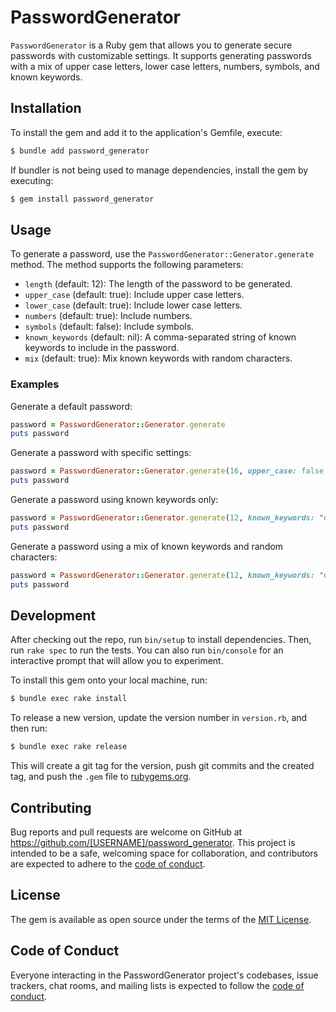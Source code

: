# PasswordGenerator

`PasswordGenerator` is a Ruby gem that allows you to generate secure passwords with customizable settings. It supports generating passwords with a mix of upper case letters, lower case letters, numbers, symbols, and known keywords.

## Installation

To install the gem and add it to the application's Gemfile, execute:

```sh
$ bundle add password_generator
```

If bundler is not being used to manage dependencies, install the gem by executing:

```sh
$ gem install password_generator
```

## Usage

To generate a password, use the `PasswordGenerator::Generator.generate` method. The method supports the following parameters:

- `length` (default: 12): The length of the password to be generated.
- `upper_case` (default: true): Include upper case letters.
- `lower_case` (default: true): Include lower case letters.
- `numbers` (default: true): Include numbers.
- `symbols` (default: false): Include symbols.
- `known_keywords` (default: nil): A comma-separated string of known keywords to include in the password.
- `mix` (default: true): Mix known keywords with random characters.

### Examples

Generate a default password:

```ruby
password = PasswordGenerator::Generator.generate
puts password
```

Generate a password with specific settings:

```ruby
password = PasswordGenerator::Generator.generate(16, upper_case: false, symbols: true)
puts password
```

Generate a password using known keywords only:

```ruby
password = PasswordGenerator::Generator.generate(12, known_keywords: "dog,cat,fish", mix: false)
puts password
```

Generate a password using a mix of known keywords and random characters:

```ruby
password = PasswordGenerator::Generator.generate(12, known_keywords: "dog,cat,fish", mix: true)
puts password
```

## Development

After checking out the repo, run `bin/setup` to install dependencies. Then, run `rake spec` to run the tests. You can also run `bin/console` for an interactive prompt that will allow you to experiment.

To install this gem onto your local machine, run:

```sh
$ bundle exec rake install
```

To release a new version, update the version number in `version.rb`, and then run:

```sh
$ bundle exec rake release
```

This will create a git tag for the version, push git commits and the created tag, and push the `.gem` file to [rubygems.org](https://rubygems.org).

## Contributing

Bug reports and pull requests are welcome on GitHub at https://github.com/[USERNAME]/password_generator. This project is intended to be a safe, welcoming space for collaboration, and contributors are expected to adhere to the [code of conduct](https://github.com/[USERNAME]/password_generator/blob/main/CODE_OF_CONDUCT.md).

## License

The gem is available as open source under the terms of the [MIT License](https://opensource.org/licenses/MIT).

## Code of Conduct

Everyone interacting in the PasswordGenerator project's codebases, issue trackers, chat rooms, and mailing lists is expected to follow the [code of conduct](https://github.com/[USERNAME]/password_generator/blob/main/CODE_OF_CONDUCT.md).
